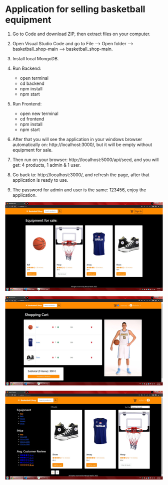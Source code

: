 # Application for selling basketball equipment

1. Go to Code and download ZIP, then extract files on your computer.

2. Open Visual Studio Code and go to File --> Open folder --> basketball_shop-main --> basketball_shop-main.

3. Install local MongoDB.

4. Run Backend:
   - open terminal
   - cd backend
   - npm install
   - npm start

5. Run Frontend:
   - open new terminal
   - cd frontend
   - npm install
   - npm start

6. After that you will see the application in your windows browser automatically on: http://localhost:3000/, but it will be empty without equipment for sale.

7. Then run on your browser: http://localhost:5000/api/seed, and you will get: 4 products, 1 admin & 1 user.

8. Go back to: http://localhost:3000/, and refresh the page, after that application is ready to use.

9. The password for admin and user is the same: 123456, enjoy the application.

![This is an image](https://github.com/nenadvasilic/basketball_shop/blob/main/frontend/public/images/Basketball%20Shop.jpg)

![This is an image](https://github.com/nenadvasilic/basketball_shop/blob/main/frontend/public/images/Nikola%20Jokic.jpg)

![This is an image](https://github.com/nenadvasilic/basketball_shop/blob/main/frontend/public/images/Search.jpg)
